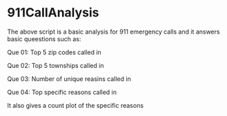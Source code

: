 # 911CallAnalysis

The above  script is a basic analysis for 911 emergency calls and it answers basic queestions such as:

Que 01: Top 5 zip codes called in

Que 02: Top 5 townships called in

Que 03: Number of unique reasins called in

Que 04: Top specific reasons called in

It also gives a count plot of the specific reasons
